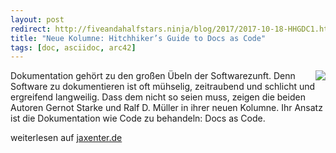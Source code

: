 ```yaml
---
layout: post
redirect: http://fiveandahalfstars.ninja/blog/2017/2017-10-18-HHGDC1.html
title: "Neue Kolumne: Hitchhiker’s Guide to Docs as Code"
tags: [doc, asciidoc, arc42]
---
```


<img src="https://jaxenter.de/wp-content/uploads/2017/10/HHGDC.png" style="float: right; max-width:100%;" />

Dokumentation gehört zu den großen Übeln der Softwarezunft.
Denn Software zu dokumentieren ist oft mühselig, zeitraubend und schlicht und ergreifend langweilig.
Dass dem nicht so seien muss, zeigen die beiden Autoren Gernot Starke und Ralf D. Müller in ihrer neuen Kolumne.
Ihr Ansatz ist die Dokumentation wie Code zu behandeln: Docs as Code.

weiterlesen auf [jaxenter.de](https://jaxenter.de/docs-as-code-asciidoctor-62432)

